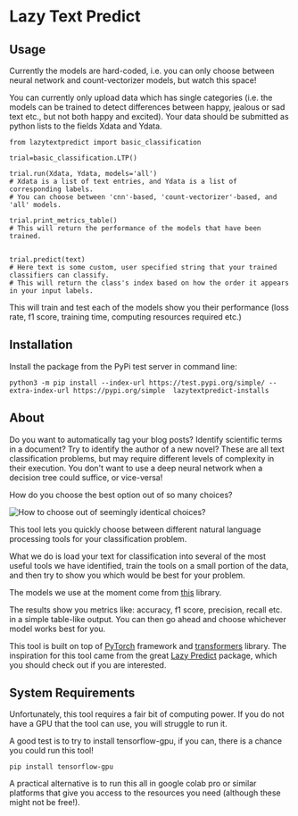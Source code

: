 # Lazy Text Predict

## Usage

Currently the models are hard-coded, i.e. you can only choose between neural network and count-vectorizer models, but watch this space!

You can currently only upload data which has single categories (i.e. the models can be trained to detect differences between happy, jealous or sad text etc., but not both happy and excited). Your data should be submitted as python lists to the fields Xdata and Ydata.

```
from lazytextpredict import basic_classification

trial=basic_classification.LTP() 

trial.run(Xdata, Ydata, models='all') 
# Xdata is a list of text entries, and Ydata is a list of corresponding labels.
# You can choose between 'cnn'-based, 'count-vectorizer'-based, and 'all' models.

trial.print_metrics_table()
# This will return the performance of the models that have been trained.


trial.predict(text) 
# Here text is some custom, user specified string that your trained classifiers can classify. 
# This will return the class's index based on how the order it appears in your input labels.
```
This will train and test each of the models show you their performance (loss rate, f1 score, training time, computing resources required etc.)

## Installation

Install the package from the PyPi test server in command line:
```
python3 -m pip install --index-url https://test.pypi.org/simple/ --extra-index-url https://pypi.org/simple  lazytextpredict-installs
```

## About

Do you want to automatically tag your blog posts? Identify scientific terms in a document? Try to identify the author of a new novel? These are all text classification problems, but may require different levels of complexity in their execution. You don't want to use a deep neural network when a decision tree could suffice, or vice-versa!

How do you choose the best option out of so many choices?

![How to choose out of seemingly identical choices?](https://cdn.pixabay.com/photo/2016/08/15/08/40/apple-1594742_960_720.jpg)

This tool lets you quickly choose between different natural language processing tools for your classification problem.

What we do is load your text for classification into several of the most useful tools we have identified, train the tools on a small portion of the data, and then try to show you which would be best for your problem.

The models we use at the moment come from [this](https://github.com/huggingface/transformers) library.

The results show you metrics like: accuracy, f1 score, precision, recall etc. in a simple table-like output.
You can then go ahead and choose whichever model works best for you.

This tool is built on top of [PyTorch](https://pytorch.org/) framework and [transformers](https://github.com/huggingface/transformers) library. The inspiration for this tool came from the great [Lazy Predict](https://pypi.org/project/lazypredict/) package, which you should check out if you are interested.

## System Requirements

Unfortunately, this tool requires a fair bit of computing power. If you do not have a GPU that the tool can use, you will struggle to run it.

A good test is to try to install tensorflow-gpu, if you can, there is a chance you could run this tool!
```
pip install tensorflow-gpu
```

A practical alternative is to run this all in google colab pro or similar platforms that give you access to the resources you need (although these might not be free!).


